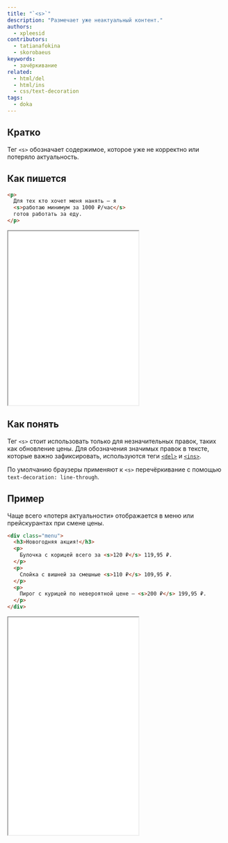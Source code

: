 ```yaml
---
title: "`<s>`"
description: "Размечает уже неактуальный контент."
authors:
  - xpleesid
contributors:
  - tatianafokina
  - skorobaeus
keywords:
  - зачёркивание
related:
  - html/del
  - html/ins
  - css/text-decoration
tags:
  - doka
---
```


## Кратко

Тег `<s>` обозначает содержимое, которое уже не корректно или потеряло актуальность.

## Как пишется

```html
<p>
  Для тех кто хочет меня нанять — я
  <s>работаю минимум за 1000 ₽/час</s>
  готов работать за еду.
</p>
```

<iframe title="Базовый пример" src="demos/basic/" height="400"></iframe>

## Как понять

Тег `<s>` стоит использовать только для незначительных правок, таких как обновление цены. Для обозначения значимых правок в тексте, которые важно зафиксировать, используются теги [`<del>`](/html/del/) и [`<ins>`](/html/ins/).

По умолчанию браузеры применяют к `<s>` перечёркивание с помощью `text-decoration: line-through`.

## Пример

Чаще всего «потеря актуальности» отображается в меню или прейскурантах при смене цены.

```html
<div class="menu">
  <h3>Новогодняя акция!</h3>
  <p>
    Булочка с корицей всего за <s>120 ₽</s> 119,95 ₽.
  </p>
  <p>
    Слойка с вишней за смешные <s>110 ₽</s> 109,95 ₽.
  </p>
  <p>
    Пирог с курицей по невероятной цене — <s>200 ₽</s> 199,95 ₽.
  </p>
</div>
```

<iframe title="Пример с ценами" src="demos/prices/" height="500"></iframe>
